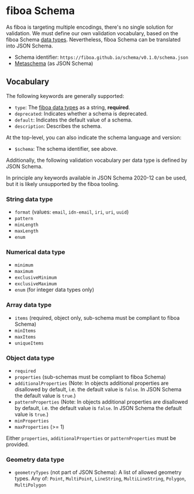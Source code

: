 # fiboa Schema

As fiboa is targeting multiple encodings, there's no single solution for validation.
We must define our own validation vocabulary, based on the fiboa Schema [data types](datatypes.md).
Nevertheless, fiboa Schema can be translated into JSON Schema.

- Schema identifier: `https://fiboa.github.io/schema/v0.1.0/schema.json`
- [Metaschema](https://fiboa.github.io/schema/v0.1.0/schema.json) (as JSON Schema)

## Vocabulary

The following keywords are generally supported:

- `type`: The [fiboa data types](datatypes.md) as a string, **required**.
- `deprecated`: Indicates whether a schema is deprecated.
- `default`: Indicates the default value of a schema.
- `description`: Describes the schema.

At the top-level, you can also indicate the schema language and version:

- `$schema`: The schema identifier, see above.

Additionally, the following validation vocabulary per data type is defined by JSON Schema.

In principle any keywords available in JSON Schema 2020-12 can be used,
but it is likely unsupported by the fiboa tooling.

### String data type

- `format` (values: `email`, `idn-email`, `iri`, `uri`, `uuid`)
- `pattern`
- `minLength`
- `maxLength`
- `enum`

### Numerical data type

- `minimum`
- `maximum`
- `exclusiveMinimum`
- `exclusiveMaximum`
- `enum` (for integer data types only)

### Array data type

- `items` (required, object only, sub-schema must be compliant to fiboa Schema)
- `minItems`
- `maxItems`
- `uniqueItems`

### Object data type

- `required`
- `properties` (sub-schemas must be compliant to fiboa Schema)
- `additionalProperties`
  (Note: In objects additional properties are disallowed by default, i.e. the default value is `false`.
  In JSON Schema the default value is `true`.)
- `patternProperties`
  (Note: In objects additional properties are disallowed by default, i.e. the default value is `false`.
  In JSON Schema the default value is `true`.)
- `minProperties`
- `maxProperties` (>= 1)

Either `properties`, `additionalProperties` or `patternProperties` must be provided.

### Geometry data type

- `geometryTypes` (not part of JSON Schema):
  A list of allowed geometry types.
  Any of: `Point`, `MultiPoint`, `LineString`, `MultiLineString`, `Polygon`, `MultiPolygon`